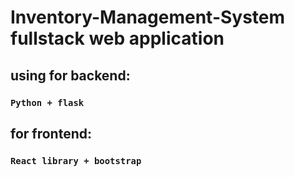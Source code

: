 # Inventory-Management-System fullstack web application
## using for backend:
### `Python + flask`
## for frontend:
### `React library + bootstrap` 
